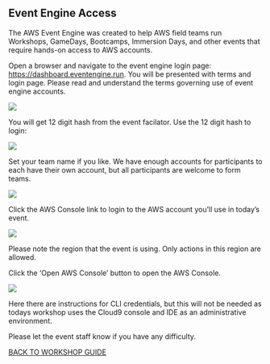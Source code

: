 ## Event Engine Access

The AWS Event Engine was created to help AWS field teams run Workshops, GameDays, Bootcamps, Immersion Days, and other events that require hands-on access to AWS accounts.

Open a browser and navigate to the event engine login page: https://dashboard.eventengine.run. You will be presented with terms and login page. Please read and understand the terms governing use of event engine accounts.

![](https://reinvent2019.aws-management.tools/mgt306/en/images/ee/ee.png)

You will get 12 digit hash from the event facilator. Use the 12 digit hash to login:

![](https://reinvent2019.aws-management.tools/mgt306/en/images/ee/ee2.png)

Set your team name if you like. We have enough accounts for participants to each have their own account, but all participants are welcome to form teams.

![](https://reinvent2019.aws-management.tools/mgt306/en/images/ee/ee3.png)

Click the AWS Console link to login to the AWS account you’ll use in today’s event.

![](https://reinvent2019.aws-management.tools/mgt306/en/images/ee/ee4.png)

Please note the region that the event is using. Only actions in this region are allowed.

Click the ‘Open AWS Console’ button to open the AWS Console. 

![](https://reinvent2019.aws-management.tools/mgt306/en/images/ee/ee5.png)

Here there are instructions for CLI credentials, but this will not be needed as todays workshop uses the Cloud9 console and IDE as an administrative environment.

Please let the event staff know if you have any difficulty.

[BACK TO WORKSHOP GUIDE](../README.md)
